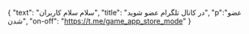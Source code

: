 {
  "text": "سلام سلام کاربران",
  "title": "در کانال تلگرام عضو شوید",
  "p":"عضو شدن",
  "on-off": "https://t.me/game_app_store_mode"
}

